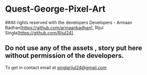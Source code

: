 # Quest-George-Pixel-Art

##All rights reserved with the developers 
Developers - Armaan Badhan[https://github.com/armaanbadhan],
             Rijul Singla[https://github.com/Rijul24].
            
## Do not use any of the assets , story put here without permission of the developers.

To get in contact email at  singlarijul24@gmail.com
